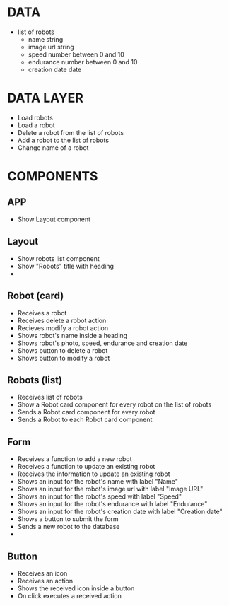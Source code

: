 # DATA

- list of robots
  - name string
  - image url string
  - speed number between 0 and 10
  - endurance number between 0 and 10
  - creation date date

# DATA LAYER

- Load robots
- Load a robot
- Delete a robot from the list of robots
- Add a robot to the list of robots
- Change name of a robot

# COMPONENTS

## APP

- Show Layout component

## Layout

- Show robots list component
- Show "Robots" title with heading
-

## Robot (card)

- Receives a robot
- Receives delete a robot action
- Recieves modify a robot action
- Shows robot's name inside a heading
- Shows robot's photo, speed, endurance and creation date
- Shows button to delete a robot
- Shows button to modify a robot

## Robots (list)

- Receives list of robots
- Show a Robot card component for every robot on the list of robots
- Sends a Robot card component for every robot
- Sends a Robot to each Robot card component

## Form

- Receives a function to add a new robot
- Receives a function to update an existing robot
- Receives the information to update an existing robot
- Shows an input for the robot's name with label "Name"
- Shows an input for the robot's image url with label "Image URL"
- Shows an input for the robot's speed with label "Speed"
- Shows an input for the robot's endurance with label "Endurance"
- Shows an input for the robot's creation date with label "Creation date"
- Shows a button to submit the form
- Sends a new robot to the database
-

## Button

- Receives an icon
- Receives an action
- Shows the received icon inside a button
- On click executes a received action
